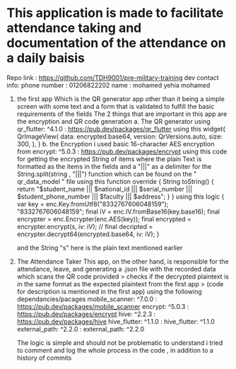 ﻿# This application is made to facilitate attendance taking and documentation of the attendance on a daily baisis
 Repo link : https://github.com/TDH9001/pre-military-training
 dev contact info:
   phone number  : 01206822202
   name : mohamed yehia mohamed 
   
 1. the first app
    Which is the QR generator app
    other than it being a simple screen with some text and a form that is validated to fulfill the basic requirements of the fields
    The 2 things that are important in this app are the encryption and QR code generation
    a. The QR generator
      using  qr_flutter: ^4.1.0 :  https://pub.dev/packages/qr_flutter
    using this widget{
        QrImageView(
                  data: encrypted.base64,
                  version: QrVersions.auto,
                  size: 300,
                ),
    }
    b. the Encryption
      i used basic 16-character AES encryption
      from   encrypt: ^5.0.3 : https://pub.dev/packages/encrypt
      using this code for getting the encrypted String of items
      where the plain Text is formatted as the items in the fields and a "|||" as a delimiter for the String.split(string , "|||") function
      which can be found on the " qr_data_model " file
      using this function override
        {
          String toString() {
            return "$student_name ||| $national_id ||| $serial_number |||  $student_phone_number |||  $faculty |||  $address";
            }
        }
      using this logic
        {
          var key = enc.Key.fromUtf8("8332767606048159");
          "8332767606048159";
          final iV = enc.IV.fromBase16(key.base16);
          final encrypter = enc.Encrypter(enc.AES(key));
      final encrypted = encrypter.encrypt(s, iv: iV);
      // final decripted = encrypter.decrypt64(encrypted.base64, iv: iV);
        }
    
      and the String "s" here is the plain text mentioned earlier


2. The Attendance Taker
   This app, on the other hand, is responsible for the attendance, leave, and generating a .json file with the recorded data
   which scans the QR code provided > checks if the decrypted plaintext is in the same format as the expected plaintext from the first app > (code for description is mentioned in the first app)
   using the following dependancies/pacages
    mobile_scanner: ^7.0.0 : https://pub.dev/packages/mobile_scanner
    encrypt: ^5.0.3 : https://pub.dev/packages/encrypt
    hive: ^2.2.3 :  https://pub.dev/packages/hive
    hive_flutter: ^1.1.0 : hive_flutter: ^1.1.0
    external_path: ^2.2.0 : external_path: ^2.2.0

   The logic is simple and should not be problematic to understand
   i tried to comment and log the whole process in the code , in addition to a history of commits 
   
   
    
